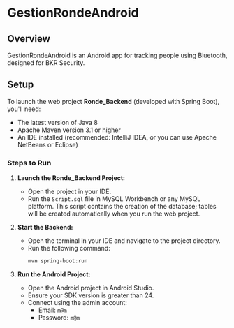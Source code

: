 # GestionRondeAndroid

## Overview

GestionRondeAndroid is an Android app for tracking people using Bluetooth, designed for BKR Security.

## Setup

To launch the web project **Ronde_Backend** (developed with Spring Boot), you'll need:

- The latest version of Java 8
- Apache Maven version 3.1 or higher
- An IDE installed (recommended: IntelliJ IDEA, or you can use Apache NetBeans or Eclipse)

### Steps to Run

1. **Launch the Ronde_Backend Project:**
   - Open the project in your IDE.
   - Run the `Script.sql` file in MySQL Workbench or any MySQL platform. This script contains the creation of the database; tables will be created automatically when you run the web project.

2. **Start the Backend:**
   - Open the terminal in your IDE and navigate to the project directory.
   - Run the following command:
     ```bash
     mvn spring-boot:run
     ```

3. **Run the Android Project:**
   - Open the Android project in Android Studio.
   - Ensure your SDK version is greater than 24.
   - Connect using the admin account:
     - Email: `m@m`
     - Password: `m@m`
